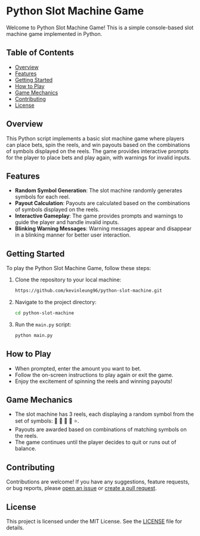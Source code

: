 # Python Slot Machine Game

Welcome to Python Slot Machine Game! This is a simple console-based slot machine game implemented in Python.

## Table of Contents

- [Overview](#overview)
- [Features](#features)
- [Getting Started](#getting-started)
- [How to Play](#how-to-play)
- [Game Mechanics](#game-mechanics)
- [Contributing](#contributing)
- [License](#license)

## Overview

This Python script implements a basic slot machine game where players can place bets, spin the reels, and win payouts based on the combinations of symbols displayed on the reels. The game provides interactive prompts for the player to place bets and play again, with warnings for invalid inputs.

## Features

- **Random Symbol Generation**: The slot machine randomly generates symbols for each reel.
- **Payout Calculation**: Payouts are calculated based on the combinations of symbols displayed on the reels.
- **Interactive Gameplay**: The game provides prompts and warnings to guide the player and handle invalid inputs.
- **Blinking Warning Messages**: Warning messages appear and disappear in a blinking manner for better user interaction.

## Getting Started

To play the Python Slot Machine Game, follow these steps:

1. Clone the repository to your local machine:
     ```bash
   https://github.com/kevinleung96/python-slot-machine.git
   ```

2. Navigate to the project directory:

   ```bash
   cd python-slot-machine
   ```

3. Run the `main.py` script:

   ```bash
   python main.py
   ```

## How to Play

- When prompted, enter the amount you want to bet.
- Follow the on-screen instructions to play again or exit the game.
- Enjoy the excitement of spinning the reels and winning payouts!

## Game Mechanics

- The slot machine has 3 reels, each displaying a random symbol from the set of symbols: 🍒 🍉 🍋 🔔 ⭐.
- Payouts are awarded based on combinations of matching symbols on the reels.
- The game continues until the player decides to quit or runs out of balance.

## Contributing

Contributions are welcome! If you have any suggestions, feature requests, or bug reports, please [open an issue](https://github.com/kevinleung96/python-slot-machine/issues) or [create a pull request](https://github.com/kevinleung96/python-slot-machine/pulls).

## License

This project is licensed under the MIT License. See the [LICENSE](LICENSE) file for details.
